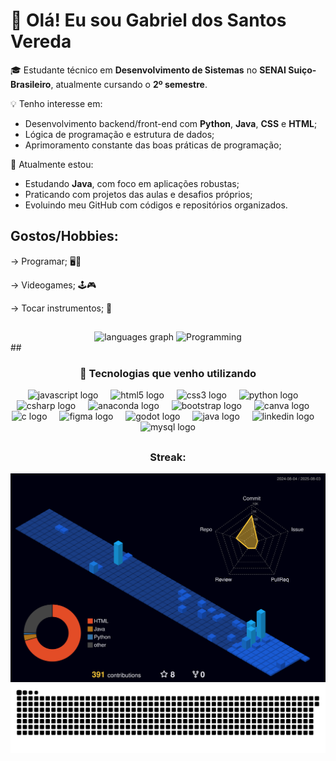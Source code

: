 # 👋 Olá! Eu sou Gabriel dos Santos Vereda

🎓 Estudante técnico em **Desenvolvimento de Sistemas** no **SENAI Suiço-Brasileiro**, atualmente cursando o **2º semestre**.

💡 Tenho interesse em:
- Desenvolvimento backend/front-end com **Python**, **Java**, **CSS** e **HTML**;
- Lógica de programação e estrutura de dados;
- Aprimoramento constante das boas práticas de programação;

🚀 Atualmente estou:
- Estudando **Java**, com foco em aplicações robustas;
- Praticando com projetos das aulas e desafios próprios;
- Evoluindo meu GitHub com códigos e repositórios organizados.

**Gostos/Hobbies:**
---
<div align="left">
  <p>→ Programar; 🖥👾</p>
  <p>→ Videogames; 🕹🎮</p>
  <p>→ Tocar instrumentos; 🎸</p>
</div>
  
##
<div align="center">
   <img src="https://github-readme-stats.vercel.app/api/top-langs?username=BielVereda&locale=en&hide_title=false&layout=compact&card_width=320&langs_count=5&theme=vue-dark&hide_border=true&order=2&custom_title=Linguagens%20mais%20usadas:" height="200" alt="languages graph" />
   <img src="https://media3.giphy.com/media/v1.Y2lkPTc5MGI3NjExaXFtbjdpZHp3dzZ3NnB2aHl5eTY0YnUxNnc2NWxtaGM5Nm55cXphMCZlcD12MV9pbnRlcm5hbF9naWZfYnlfaWQmY3Q9Zw/78XCFBGOlS6keY1Bil/giphy.gif" height="200" alt="Programming"/>
</div>
##

<div align="center">
  <h3>🧰 Tecnologias que venho utilizando</h3>
  <img src="https://cdn.jsdelivr.net/gh/devicons/devicon/icons/javascript/javascript-original.svg" height="30" alt="javascript logo"  />
  <img width="12" />
  <img src="https://cdn.jsdelivr.net/gh/devicons/devicon/icons/html5/html5-original.svg" height="30" alt="html5 logo"  />
  <img width="12" />
  <img src="https://cdn.jsdelivr.net/gh/devicons/devicon/icons/css3/css3-original.svg" height="30" alt="css3 logo"  />
  <img width="12" />
  <img src="https://cdn.jsdelivr.net/gh/devicons/devicon/icons/python/python-original.svg" height="30" alt="python logo"  />
  <img width="12" />
  <img src="https://cdn.jsdelivr.net/gh/devicons/devicon/icons/csharp/csharp-original.svg" height="30" alt="csharp logo"  />
  <img width="12" />
  <img src="https://cdn.jsdelivr.net/gh/devicons/devicon/icons/anaconda/anaconda-original.svg" height="30" alt="anaconda logo"  />
  <img width="12" />
  <img src="https://cdn.jsdelivr.net/gh/devicons/devicon/icons/bootstrap/bootstrap-original.svg" height="30" alt="bootstrap logo"  />
  <img width="12" />
  <img src="https://cdn.jsdelivr.net/gh/devicons/devicon/icons/canva/canva-original.svg" height="30" alt="canva logo"  />
  <img width="12" />
  <img src="https://cdn.jsdelivr.net/gh/devicons/devicon/icons/c/c-original.svg" height="30" alt="c logo"  />
  <img width="12" />
  <img src="https://cdn.jsdelivr.net/gh/devicons/devicon/icons/figma/figma-original.svg" height="30" alt="figma logo"  />
  <img width="12" />
  <img src="https://cdn.jsdelivr.net/gh/devicons/devicon/icons/godot/godot-original.svg" height="30" alt="godot logo"  />
  <img width="12" />
  <img src="https://cdn.jsdelivr.net/gh/devicons/devicon/icons/java/java-original.svg" height="30" alt="java logo"  />
  <img width="12" />
  <img src="https://cdn.jsdelivr.net/gh/devicons/devicon/icons/linkedin/linkedin-original.svg" height="30" alt="linkedin logo"  />
  <img width="12" />
  <img src="https://cdn.jsdelivr.net/gh/devicons/devicon/icons/mysql/mysql-original.svg" height="30" alt="mysql logo"  />
</div>

##
<div align="center">
  <h3>Streak:</h3>
</div>
<img src="./profile-3d-contrib/profile-night-view.svg" alt="Gráfico de contribuições 3D"/>
<img src="https://raw.githubusercontent.com/BielVereda/BielVereda/main/dist/github-contribution-grid-snake-dark.svg"/>
